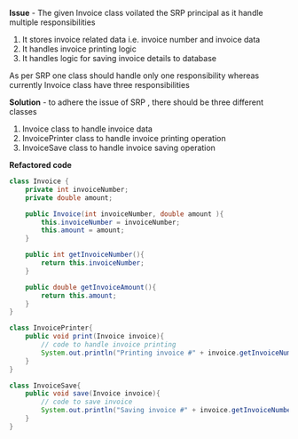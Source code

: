 **Issue** -
The given Invoice class voilated the SRP principal as it handle multiple responsibilities

1. It stores invoice related data i.e. invoice number and invoice data
2. It handles invoice printing logic
3. It handles logic for saving invoice details to database

As per SRP one class should handle only one responsibility whereas currently Invoice class have three responsibilities

**Solution** - to adhere the issue of SRP , there should be three different classes

1. Invoice class to handle invoice data
2. InvoicePrinter class to handle invoice printing operation
3. InvoiceSave class to handle invoice saving operation

**Refactored code**

```java
class Invoice {
    private int invoiceNumber;
    private double amount;

    public Invoice(int invoiceNumber, double amount ){
        this.invoiceNumber = invoiceNumber;
        this.amount = amount;
    }

    public int getInvoiceNumber(){
        return this.invoiceNumber;
    }

    public double getInvoiceAmount(){
        return this.amount;
    }
}

class InvoicePrinter{
    public void print(Invoice invoice){
        // code to handle invoice printing
        System.out.println("Printing invoice #" + invoice.getInvoiceNumber());
    }
}

class InvoiceSave{
    public void save(Invoice invoice){
        // code to save invoice
        System.out.println("Saving invoice #" + invoice.getInvoiceNumber());
    }
}
```
